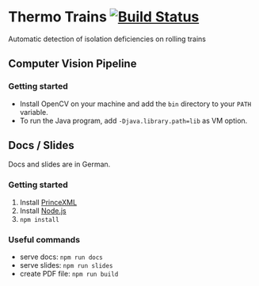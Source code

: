 # Thermo Trains [![Build Status](https://travis-ci.com/sebastianhaeni/thermotrains.svg?token=qgj44e18REfhtFnW25Z2&branch=master)](https://travis-ci.com/sebastianhaeni/thermotrains)

Automatic detection of isolation deficiencies on rolling trains

## Computer Vision Pipeline

### Getting started

* Install OpenCV on your machine and add the `bin` directory to your `PATH` variable.
* To run the Java program, add `-Djava.library.path=lib` as VM option.


## Docs / Slides

Docs and slides are in German.

### Getting started

1. Install [PrinceXML](https://www.princexml.com)
2. Install [Node.js](https://nodejs.org/en)
3. `npm install`

### Useful commands

* serve docs: `npm run docs`
* serve slides: `npm run slides`
* create PDF file: `npm run build`
